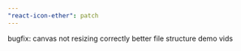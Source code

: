 ```yaml
---
"react-icon-ether": patch
---
```


bugfix: canvas not resizing correctly
better file structure
demo vids
